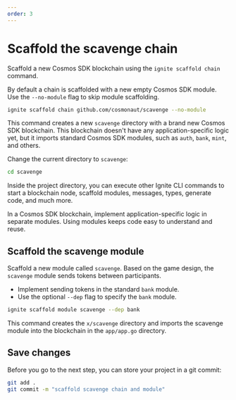 ```yaml
---
order: 3
---
```


# Scaffold the scavenge chain

Scaffold a new Cosmos SDK blockchain using the `ignite scaffold chain` command.

By default a chain is scaffolded with a new empty Cosmos SDK module. Use the `--no-module` flag to skip module scaffolding.

```bash
ignite scaffold chain github.com/cosmonaut/scavenge --no-module
```

This command creates a new `scavenge` directory with a brand new Cosmos SDK blockchain. This blockchain doesn't have any application-specific logic yet, but it imports standard Cosmos SDK modules, such as `auth`, `bank`, `mint`, and others.

Change the current directory to `scavenge`:

```bash
cd scavenge
```

Inside the project directory, you can execute other Ignite CLI commands to start a blockchain node, scaffold modules, messages, types, generate code, and much more.

In a Cosmos SDK blockchain, implement application-specific logic in separate modules. Using modules keeps code easy to understand and reuse.

## Scaffold the scavenge module

Scaffold a new module called `scavenge`. Based on the game design, the `scavenge` module sends tokens between participants. 

- Implement sending tokens in the standard `bank` module.
- Use the optional `--dep` flag to specify the `bank` module.

```bash
ignite scaffold module scavenge --dep bank
```

This command creates the `x/scavenge` directory and imports the scavenge module into the blockchain in the `app/app.go` directory.

## Save changes

Before you go to the next step, you can store your project in a git commit:

```bash
git add .
git commit -m "scaffold scavenge chain and module"
```

